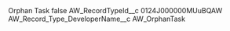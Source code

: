 <?xml version="1.0" encoding="UTF-8"?>
<CustomMetadata xmlns="http://soap.sforce.com/2006/04/metadata" xmlns:xsi="http://www.w3.org/2001/XMLSchema-instance" xmlns:xsd="http://www.w3.org/2001/XMLSchema">
    <label>Orphan Task</label>
    <protected>false</protected>
    <values>
        <field>AW_RecordTypeId__c</field>
        <value xsi:type="xsd:string">0124J000000MUuBQAW</value>
    </values>
    <values>
        <field>AW_Record_Type_DeveloperName__c</field>
        <value xsi:type="xsd:string">AW_OrphanTask</value>
    </values>
</CustomMetadata>
